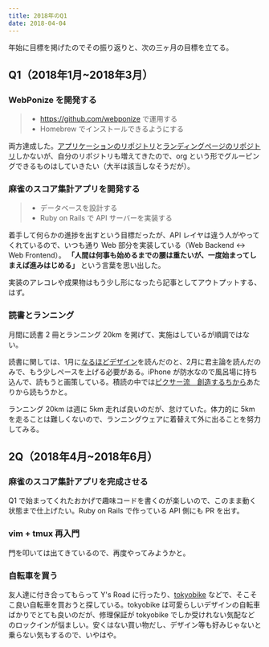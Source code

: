 ```yaml
---
title: 2018年のQ1
date: 2018-04-04
---
```


年始に目標を掲げたのでその振り返りと、次の三ヶ月の目標を立てる。

## Q1（2018年1月~2018年3月）

### WebPonize を開発する

> - https://github.com/webponize で運用する
> - Homebrew でインストールできるようにする

両方達成した。[アプリケーションのリポジトリ](https://github.com/webponize/webponize)と[ランディングページのリポジトリ](https://github.com/webponize/webponize.org)しかないが、自分のリポジトリも増えてきたので、org という形でグルーピングできるものはしていきたい（大半は該当しなそうだが）。

### 麻雀のスコア集計アプリを開発する

> - データベースを設計する
> - Ruby on Rails で API サーバーを実装する

着手して何らかの進捗を出すという目標だったが、API レイヤは違う人がやってくれているので、いつも通り Web 部分を実装している（Web Backend <-> Web Frontend）。 **「人間は何事も始めるまでの腰は重たいが、一度始まってしまえば進みはじめる」** という言葉を思い出した。

実装のアレコレや成果物はもう少し形になったら記事としてアウトプットする、はず。

### 読書とランニング

月間に読書 2 冊とランニング 20km を掲げて、実施はしているが順調ではない。

読書に関しては、1月に[なるほどデザイン](/posts/2018/naruhodo-design.html)を読んだのと、2月に君主論を読んだのみで、もう少しペースを上げる必要がある。iPhone が防水なので風呂場に持ち込んで、読もうと画策している。積読の中では[ピクサー流　創造するちから](https://www.amazon.co.jp/gp/product/B00OYMOEOS/?tag=1000ch-22)あたりから読もうかと。

ランニング 20km は週に 5km 走れば良いのだが、怠けていた。体力的に 5km を走ることは難しくないので、ランニングウェアに着替えて外に出ることを努力してみる。

## 2Q（2018年4月~2018年6月）

### 麻雀のスコア集計アプリを完成させる

Q1 で始まってくれたおかげで趣味コードを書くのが楽しいので、このまま動く状態まで仕上げたい。Ruby on Rails で作っている API 側にも PR を出す。

### vim + tmux 再入門

門を叩いては出てきているので、再度やってみようかと。

### 自転車を買う

友人達に付き合ってもらって Y's Road に行ったり、[tokyobike](https://www.tokyobike.com/product.html) などで、そこそこ良い自転車を買おうと探している。tokyobike は可愛らしいデザインの自転車ばかりでとても良いのだが、修理保証が tokyobike でしか受けれない気配などのロックインが悩ましい。安くはない買い物だし、デザイン等も好みじゃないと乗らない気もするので、いやはや。
